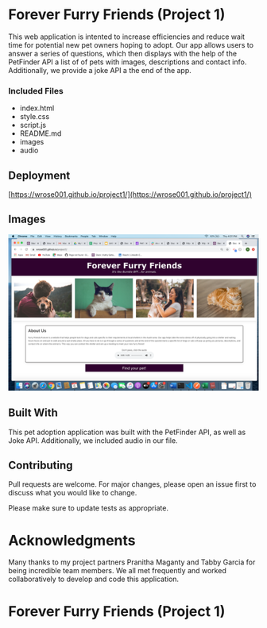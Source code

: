 # Forever Furry Friends (Project 1)
This web application is intented to increase efficiencies and reduce wait time for potential new pet owners hoping to adopt. Our app allows users to answer a series of questions, which then displays with the help of the PetFinder API a list of of pets with images, descriptions and contact info. Additionally, we provide a joke API a the end of the app.

### Included Files

* index.html
* style.css
* script.js
* README.md
* images
* audio



## Deployment

[https://wrose001.github.io/project1/](https://wrose001.github.io/project1/)

## Images

![Forever Furry Friends](/images/foreverfurryfriends.png) 

## Built With

This pet adoption application was built with the PetFinder API, as well as Joke API. Additionally, we included audio in our file.

## Contributing

Pull requests are welcome. For major changes, please open an issue first to discuss what you would like to change.

Please make sure to update tests as appropriate.

# Acknowledgments

Many thanks to my project partners Pranitha Maganty and Tabby Garcia for being incredible team members. We all met frequently and worked collaboratively to develop and code this application.





# Forever Furry Friends (Project 1)